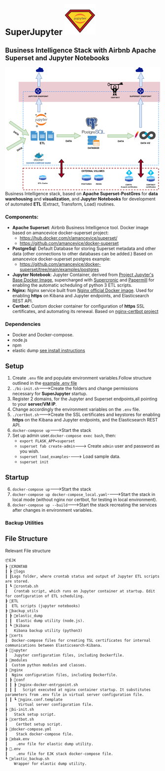 # SuperJupyter  <img src="logo.png" alt="alt text" width="100px" height="100px">
## Business Intelligence Stack with Airbnb Apache Superset and Jupyter Notebooks
![enter image description here](arq.png)
Business Intelligence stack, based on **Apache Superset-PostGres** for **data warehousing** and **visualization**, and **Jupyter Notebooks** for development of automated **ETL** (Extract, Transform, Load) routines.

### Components:
 - **Apache Superset**: Airbnb Business Intelligence tool. Docker image based on amancevice docker-superset project:
    * https://hub.docker.com/r/amancevice/superset/
    * https://github.com/amancevice/docker-superset 
 - **PostgreSql**: Default Database for storing Superset metadata and other data (other connections to other databases can be added.) Based on amancevice docker-superset postgres example:
    * https://github.com/amancevice/docker-superset/tree/main/examples/postgres
 - **Jupyter Notebook**: Jupyter Container, derived from [Project Jupyter's Base Docker Image](https://jupyter-docker-stacks.readthedocs.io/en/latest/using/selecting.html), supercharged with [Supercronic](https://github.com/aptible/supercronic) and [Papermill](https://papermill.readthedocs.io/en/latest/) for enabling the automatic scheduling of python 3 ETL scripts.
 - **Nginx:** Nginx service built from [Nginx official Docker image](https://hub.docker.com/_/nginx). Used for enabling **https** on Kibana and Jupyter endpoints, and Elasticsearch REST API.
 - **Certbot:** Custom docker container for configuration of **https** SSL certificates, and automating its renewal. Based on [nginx-certbot project](https://github.com/wmnnd/nginx-certbot)

### Dependencies
 - Docker and Docker-compose.
 - node.js
 - npm
 - elastic dump [see install instructions](https://www.npmjs.com/package/elasticdump) 

## Setup 
 1. Create `.env` file and populate environment variables.Follow structure outlined in the [example .env file](example.env)
 2. `./bi-init.sh`--->Create the folders and change permissions necessary for **SuperJupyter** startup.
 3. Register 2 domains, for the Jupyter and Superset endpoints,all pointing to your **server/VM IP**.
 4. Change accordingly the environment variables on the `.env` file.
 5. `./certbot.sh`--->Create the SSL certificates and keystores for enabling **https** on the Kibana and Jupyter endpoints, and the Elasticsearch REST API.
 6. `docker-compose up`--->Start the stack
 7. Set up admin user.`docker-compose exec bash`, then:
    * `export FLASK_APP=superset`
    * `superset fab create-admin`---> Create `admin` user and password as you wish.
    * `superset load_examples`----> Load sample data.
    * `superset init`

## Startup
 6. `docker-compose up`--->Start the stack
 7. `docker-compose up docker-compose_local.yaml`---->Start the stack in local mode (without nginx nor certbot, for testing in local environment).
 8. `docker-compose up --build`--->Start the stack recreating the services after changes in environment variables.

### Backup Utilities


## File Structure

Relevant File structure
```
📦EJK
┣ 📂CRONTAB
┃ ┣ 📂logs
┃ ┃Logs folder, where crontab status and output of Jupyter ETL scripts are stored.
┃ ┗ 📜crontab.sh
┃   Crontab script, which runs on Jupyter container at startup. Edit for configuration of ETL scheduling.
┣ 📂ETL
┃  ETL scripts (jupyter notebooks)
┣ 📂backup_utils
┃ ┣ 📂elastic_dump
┃ ┃  Elastic dump utility (node.js).
┃ ┗ 📂kibana
┃   Kibana backup utility (python3)
┣ 📂certs
┃  Docker-compose files for creating TSL certificates for internal communications between Elasticsearch-Kibana.
┣ 📂jupyter
┃   Jupyter configuration files, including Dockerfile.
┣ 📂modules
┃  Custom python modules and classes.
┣ 📂nginx
┃  Nginx configuration files, including Dockerfile.
┃ ┣ 📂conf
┃ ┃ ┣ 📜nginx-docker-entrypoint.sh
┃ ┃ ┃   Script executed at nginx container startup. It substitutes parameters from .env file in virtual server configuration file.
┃ ┃ ┗ 📜nginx.conf.template
┃     Virtual server configuration file.
┣ 📜bi-init.sh
┃   Stack setup script.
┣ 📜certbot.sh
┃    Certbot setup script.
┣ 📜docker-compose.yml
┃    Stack docker-compose file.
┣ 📜ebak.env
┃    .env file for elastic dump utility.
┣ 📜.env
┃    .env file for EJK stack docker-compose file.
┗ 📜elastic_backup.sh
    Wrapper for elastic dump utility.
```
